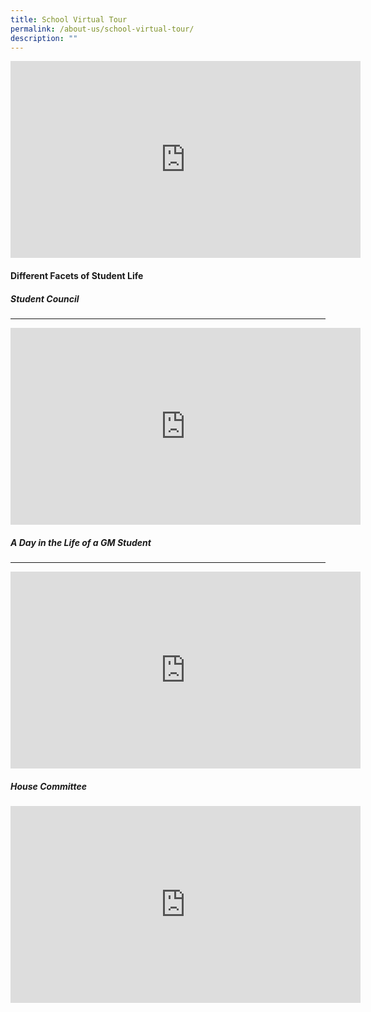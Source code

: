 ```yaml
---
title: School Virtual Tour
permalink: /about-us/school-virtual-tour/
description: ""
---
```

<iframe width="560" height="315" src="https://www.youtube.com/embed/Bkeito2WY1M" title="YouTube video player" frameborder="0" allow="accelerometer; autoplay; clipboard-write; encrypted-media; gyroscope; picture-in-picture" allowfullscreen></iframe>


#### Different Facets of Student Life

##### Student Council
---------------
<iframe width="560" height="315" src="https://www.youtube.com/watch?v=hUPWeluAbs0" title="YouTube video player" frameborder="0" allow="accelerometer; autoplay; clipboard-write; encrypted-media; gyroscope; picture-in-picture" allowfullscreen></iframe>

##### A Day in the Life of a GM Student
---------------------------------
<iframe width="560" height="315" src="https://www.youtube.com/watch?v=ZrjZlLUUdPk" title="YouTube video player" frameborder="0" allow="accelerometer; autoplay; clipboard-write; encrypted-media; gyroscope; picture-in-picture" allowfullscreen></iframe>


##### House Committee
<iframe width="560" height="315" src="https://www.youtube.com/watch?v=2vjFI2_UQ6Y" title="YouTube video player" frameborder="0" allow="accelerometer; autoplay; clipboard-write; encrypted-media; gyroscope; picture-in-picture" allowfullscreen></iframe>